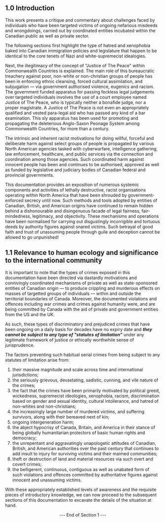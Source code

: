 ## 1.0 Introduction

This work presents a critique and commentary about challenges faced by individuals who have been targeted victims of ongoing nefarious misdeeds and wrongdoings, carried out by coordinated entities incubated within the Canadian public as well as private sector.

The following sections first highlight the type of hatred and xenophobia baked into Canadian immigration policies and legislature that happen to be identical to the core tenets of Nazi and white-supremecist idealogies. 

Next, the illegitimacy of the concept of "Justice of The Peace" within Commonwealth Countries is explained. The main role of this bureaucratic treachery against poor, non-white or non-christian groups of people has been in enforcing ethnic cleansing, forced cultural assimilation, and subjugation — via government authorised violence, eugenics and racism. The government funded apparatus for passing feckless legal judgements over targeted individuals involves the use of a court employee named Justice of The Peace, who is typically neither a bonafide judge, nor a proper magistrate. A Justice of The Peace is not even an appropriately qualified and vested para-legal aid who has passed any kind of a bar examination. This sly apparatus has been used for promoting and propagating the deleterious Anglo-Saxon Peonage System among Commonwealth Countries, for more than a century. 

The intrinsic and inherent racist motivations for doing willful, forceful and deliberate harm against select groups of people is propagated by various North American agencies tasked with cyberwarfare, intelligence gathering, law enforcement, healthcare, and public services via the connection and coordination among those agencies. Such coordinated harm against innocent people has been and continues to be authorised, approved as well as funded by legislative and judiciary bodies of Canadian federal and provincial governments.

This documentation provides an exposition of numerous systemic components and activities of lethally destructive, racist organisations operating within North America that have been shrouded by government-enforced secrecy until now. Such methods and tools adopted by entities of Canadian, British, and American origins have continued to remain hidden behind a dishonourable and disingenuous facade of legal fairness, fair-mindedness, legitimacy, and objectivity. These mechanisms and operations have been normalised for carrying out disgustingly incorrigible and tortuous deeds by authority figures against snared victims. Such betrayal of good faith and trust of unassuming people through guile and deception cannot be allowed to go unpunished!


## 1.1 Relevance to human ecology and significance to the international community  

It is important to note that the types of crimes exposed in this documentation have been directed via dastardly motivations and connivingly coordinated mechanisms of private as well as state-sponsored entities of Canadian origin — to produce crippling and murderous effects on masses of targetted groups of individuals — within and outside the territorial boundaries of Canada. Moreover, the documented violations and offences including war crimes and crimes against humanity were, and are being committed by Canada with the aid of private and government entities from the US and the UK. 

As such, these types of discriminatory and prejudiced crimes that have been ongoing on a daily basis for decades have no expiry date and **_they cannot be subject to any type of "statutes of limitation"_** under any legitimate framework of justice or ethically worthwhile sense of jurisprudence.

The factors preventing such habitual serial crimes from being subject to any statutes of limitation arise from:
1. their massive magnitude and scale across time and international jurisdictions; 
1. the seriously grievous, devastating, sadistic, cunning, and vile nature of the crimes; 
1. the fact that the crimes have been primarily motivated by political greed, wickedness, supremecist ideologies, xenophobia, racism, discrimination based on gender and sexual identity, cultural intollerance, and hatred of non-whites and non-christians; 
1. the increasingly large number of murdered victims, and suffering survivors, along with their bereaved next of kin;
1. ongoing intergeneration harm;
1. the abject hypocrisy of Canada, Britain, and America in their stance of being globally humanitarian protectors of basic human rights and democracy;
1. the unrepentant and aggravatingly unapologetic attitudes of Canadian, British, and American authorities over the past century that continues to add insult to injury for surviving victims and their maimed communities; 
1. theft or destruction of land and material resources via such overt and covert crimes;
1. the belligerent, continuous, contiguous as well as unabated form of such violations and offences committed by authoritative figures against innocent and unassuming victims.  

With these appropriately established levels of awareness and the requisite pieces of introductory knowledge, we can now proceed to the subsequent sections of this documentation to excavate the details of the situation at hand.


<p align="center"> --- End of Section 1 --- </p>
